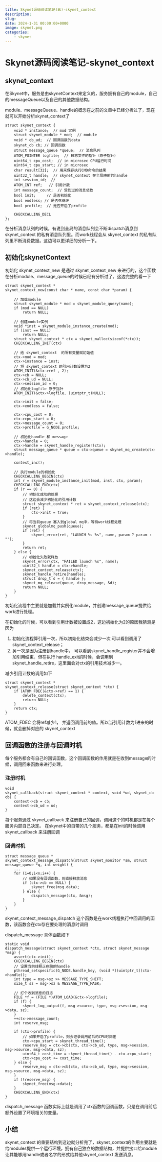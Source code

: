 ```yaml
---
title: Skynet源码阅读笔记(五)-skynet_context
description: 
slug: 
date: 2024-1-31 00:00:00+0000
image: skynet.png
categories:
    - skynet
---
```


# Skynet源码阅读笔记-skynet_context

## skynet_context
在Skynet中，服务是由skynetContext来定义的，服务拥有自己的module，自己的messageQueue以及自己的其他数据结构。

module、messageQueue、handle的概念在之前的文章中已经分析过了，现在就可以开始分析skynet_context了

```
struct skynet_context {
	void * instance;  // mod 实例
	struct skynet_module * mod;  // module
	void * cb_ud;  // 回调函数的data
	skynet_cb cb; // 回调函数
	struct message_queue *queue;  // 消息队列
	ATOM_POINTER logfile;  // 日志文件的指针（原子指针）
	uint64_t cpu_cost;	// in microsec CPU运行时间
	uint64_t cpu_start;	// in microsec 
	char result[32];  // 用来保存执行CMD命令的结果
	uint32_t handle;  // skynet_context 在全局映射的handle
	int session_id;  // 
	ATOM_INT ref;   // 引用计数 
	int message_count;  // 受到过的消息总数
	bool init;     // 是否初始化
	bool endless; // 是否死循环
	bool profile;  // 是否开启了profile 

	CHECKCALLING_DECL
};
```
在分析消息队列的时候，有说到全局的消息队列会不断dispatch消息到 skynet_context 的私有消息队列里。而work线程会从 skynet_context 的私有队列里不断消费数据。这边可以更详细的分析一下。

## 初始化skynetContext 

初始化 skynet_context_new 是通过 skynet_context_new 来进行的，这个函数在分析module、message_queue的时候已经有分析过了，这边完整的看一下

```
struct skynet_context * 
skynet_context_new(const char * name, const char *param) {

	// 加载module
	struct skynet_module * mod = skynet_module_query(name);
	if (mod == NULL)
		return NULL;

	// 创建module实例
	void *inst = skynet_module_instance_create(mod);
	if (inst == NULL)
		return NULL;
	struct skynet_context * ctx = skynet_malloc(sizeof(*ctx));
	CHECKCALLING_INIT(ctx)

	// 给 skynet_context  的所有变量赋初始值
	ctx->mod = mod;
	ctx->instance = inst;
	// 将 skynet_context 的引用计数设置为2
	ATOM_INIT(&ctx->ref , 2);
	ctx->cb = NULL;
	ctx->cb_ud = NULL;
	ctx->session_id = 0;
	// 初始化logfile 原子指针
	ATOM_INIT(&ctx->logfile, (uintptr_t)NULL);

	ctx->init = false;
	ctx->endless = false;

	ctx->cpu_cost = 0;
	ctx->cpu_start = 0;
	ctx->message_count = 0;
	ctx->profile = G_NODE.profile;

	// 初始化handle 和 message
	ctx->handle = 0;	
	ctx->handle = skynet_handle_register(ctx);
	struct message_queue * queue = ctx->queue = skynet_mq_create(ctx->handle);

	context_inc();

	// 执行module的初始化
	CHECKCALLING_BEGIN(ctx)
	int r = skynet_module_instance_init(mod, inst, ctx, param);
	CHECKCALLING_END(ctx)
	if (r == 0) {
		// 初始化成功的处理
		// 这边会减少初始化的引用计数
		struct skynet_context * ret = skynet_context_release(ctx);
		if (ret) {
			ctx->init = true;
		}
		// 将当前queue 塞入到global mq中，等待work线程处理
		skynet_globalmq_push(queue);
		if (ret) {
			skynet_error(ret, "LAUNCH %s %s", name, param ? param : "");
		}
		return ret;
	} else {
		// 初始化失败就释放
		skynet_error(ctx, "FAILED launch %s", name);
		uint32_t handle = ctx->handle;
		skynet_context_release(ctx);
		skynet_handle_retire(handle);
		struct drop_t d = { handle };
		skynet_mq_release(queue, drop_message, &d);
		return NULL;
	}
}
```
初始化流程中主要就是加载并实例化module，并创建message_queue提供给work进行处理。

在初始化的时候，可以看到引用计数被设置成2，这边初始化为2的原因我猜测是因为
1. 初始化流程算引用一次，所以初始化结束会减少一次 可以看到调用了skynet_context_release；
2. 另一次是因为注册到handle中， 可以看到skynet_handle_register并不会增加引用结束，但在执行 handle_exit的时候，会调用到 skynet_handle_retire，这里面会对ctx的引用技术减少一。

减少引用计数的调用如下
```
struct skynet_context * 
skynet_context_release(struct skynet_context *ctx) {
	if (ATOM_FDEC(&ctx->ref) == 1) {
		delete_context(ctx);
		return NULL;
	}
	return ctx;
}

```
ATOM_FDEC 会将ref减少1， 并返回调用前的值。所以当引用计数为1进来的时候，就会删掉对应的 skynet_context

## 回调函数的注册与回调时机

每个服务都会有自己的回调函数，这个回调函数的作用就是在收到message的时候，调用回来函数来进行处理。

### 注册时机
```
void 
skynet_callback(struct skynet_context * context, void *ud, skynet_cb cb) {
	context->cb = cb;
	context->cb_ud = ud;
}
```
每个服务通过 skynet_callback 来注册自己的回调，调用这个的时机都是在每个服务内部自己决定。
在skynet中的自带的几个服务，都是在init的时候调用 skynet_callback 来注册回调

### 回调时机
```
struct message_queue * 
skynet_context_message_dispatch(struct skynet_monitor *sm, struct message_queue *q, int weight) {
	...
	for (i=0;i<n;i++) {
		// 如果没有回调函数，则直接释放消息
		if (ctx->cb == NULL) {
			skynet_free(msg.data);
		} else {
			dispatch_message(ctx, &msg);
		}
	}
}

```
skynet_context_message_dispatch 这个函数是在work线程执行中回调用的函数，该函数会在ctx存在要处理的消息时调用

dispatch_message 具体函数如下
```
static void
dispatch_message(struct skynet_context *ctx, struct skynet_message *msg) {
	assert(ctx->init);
	CHECKCALLING_BEGIN(ctx)
	// 设置当前线程正在跑的handle
	pthread_setspecific(G_NODE.handle_key, (void *)(uintptr_t)(ctx->handle));
	int type = msg->sz >> MESSAGE_TYPE_SHIFT;
	size_t sz = msg->sz & MESSAGE_TYPE_MASK;

	// 打个收到消息的日志
	FILE *f = (FILE *)ATOM_LOAD(&ctx->logfile);
	if (f) {
		skynet_log_output(f, msg->source, type, msg->session, msg->data, sz);
	}
	++ctx->message_count;
	int reserve_msg;

	if (ctx->profile) {
		// 如果开启了profile，则会记录调用前后的CPU时间差
		ctx->cpu_start = skynet_thread_time();
		reserve_msg = ctx->cb(ctx, ctx->cb_ud, type, msg->session, msg->source, msg->data, sz);
		uint64_t cost_time = skynet_thread_time() - ctx->cpu_start;
		ctx->cpu_cost += cost_time;
	} else {
		reserve_msg = ctx->cb(ctx, ctx->cb_ud, type, msg->session, msg->source, msg->data, sz);
	}
	if (!reserve_msg) {
		skynet_free(msg->data);
	}
	CHECKCALLING_END(ctx)
}
```
dispatch_message 函数实际上就是调用了ctx函数的回调函数，只是在调用前后额外设置了环境相关的变量。

## 小结
skynet_context 的重要结构到这边就分析完了，skynet_context的作用主要就是给modules提供一个运行环境，拥有自己独立的数据结构，并提供接口给module让其能够用handle或者名字的形式给其他skynet_context 发送消息。